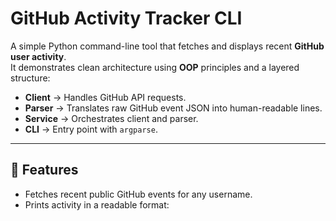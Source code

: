 # GitHub Activity Tracker CLI

A simple Python command-line tool that fetches and displays recent **GitHub user activity**.  
It demonstrates clean architecture using **OOP** principles and a layered structure:

- **Client** → Handles GitHub API requests.
- **Parser** → Translates raw GitHub event JSON into human-readable lines.
- **Service** → Orchestrates client and parser.
- **CLI** → Entry point with `argparse`.

---

## 🚀 Features

- Fetches recent public GitHub events for any username.
- Prints activity in a readable format:
